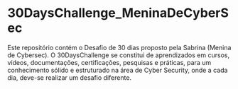 # 30DaysChallenge_MeninaDeCyberSec

Este repositório contém o Desafio de 30 dias proposto pela  Sabrina (Menina de Cybersec). O 30DaysChallenge se constitui de aprendizados em cursos, vídeos, documentações, certificações, pesquisas e práticas, para um conhecimento sólido e estruturado na área de Cyber Security, onde a cada dia, deve-se realizar um desafio diferente.
